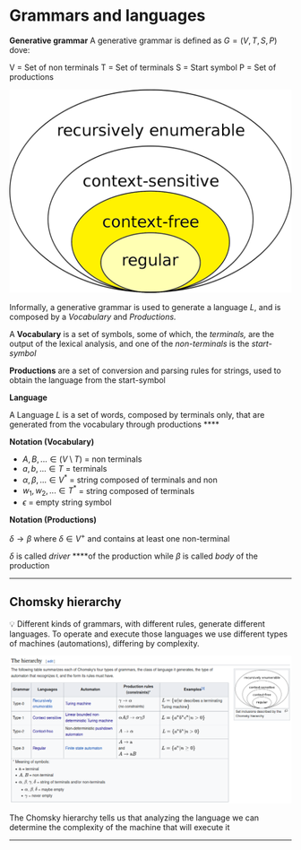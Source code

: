 # Grammars and languages

**Generative grammar**
A generative grammar is defined as $G = (V,T,S,P)$ dove:

V = Set of non terminals
T = Set of terminals
S = Start symbol
P = Set of productions

![CF.png](CF.png)

Informally, a generative grammar is used to generate a language $L$, and is composed by a *Vocabulary* and *Productions.*

A **Vocabulary** is a set of symbols, some of which, the *terminals,* are the output of the lexical analysis, and one of the *non-terminals* is the *start-symbol*

**Productions** are a set of conversion and parsing rules for strings, used to obtain the language from the start-symbol

**Language**

A Language $L$  is a set of words, composed by terminals only, that are generated from the vocabulary through productions ****

**Notation (Vocabulary)**

- $A,B,...\in (V\setminus T)$  = non terminals
- $a,b,... \in T$ = terminals
- $\alpha, \beta,... \in V^*$ = string composed of terminals and non
- $w_1,w_2,... \in T^*$ = string composed of terminals
- $\epsilon$  = empty string symbol

**Notation (Productions)**

$\delta \to \beta$  where $\delta \in V^+$ and contains at least one non-terminal

$\delta$  is called *driver* ****of the production while $\beta$ is called *body* of the production

---

## Chomsky hierarchy

<aside>
💡 Different kinds of grammars, with different rules, generate different languages.
To operate and execute those languages we use different types of machines (automations), differing by complexity.

</aside>

![Untitled%208.png](Untitled%208.png)

The Chomsky hierarchy tells us that analyzing the language we can determine the complexity of the machine that will execute it

---